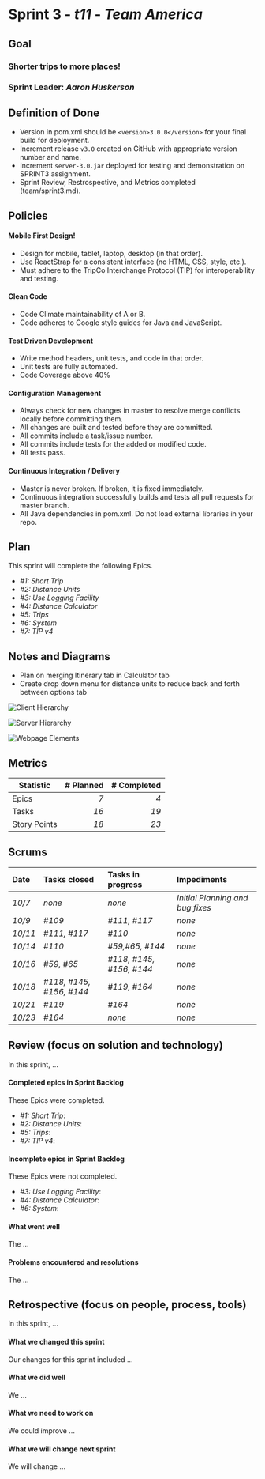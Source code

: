 # Sprint 3 - *t11* - *Team America*

## Goal

### Shorter trips to more places!
### Sprint Leader: *Aaron Huskerson*

## Definition of Done

* Version in pom.xml should be `<version>3.0.0</version>` for your final build for deployment.
* Increment release `v3.0` created on GitHub with appropriate version number and name.
* Increment `server-3.0.jar` deployed for testing and demonstration on SPRINT3 assignment.
* Sprint Review, Restrospective, and Metrics completed (team/sprint3.md).


## Policies

#### Mobile First Design!
* Design for mobile, tablet, laptop, desktop (in that order).
* Use ReactStrap for a consistent interface (no HTML, CSS, style, etc.).
* Must adhere to the TripCo Interchange Protocol (TIP) for interoperability and testing.
#### Clean Code
* Code Climate maintainability of A or B.
* Code adheres to Google style guides for Java and JavaScript.
#### Test Driven Development
* Write method headers, unit tests, and code in that order.
* Unit tests are fully automated.
* Code Coverage above 40%
#### Configuration Management
* Always check for new changes in master to resolve merge conflicts locally before committing them.
* All changes are built and tested before they are committed.
* All commits include a task/issue number.
* All commits include tests for the added or modified code.
* All tests pass.
#### Continuous Integration / Delivery 
* Master is never broken.  If broken, it is fixed immediately.
* Continuous integration successfully builds and tests all pull requests for master branch.
* All Java dependencies in pom.xml.  Do not load external libraries in your repo. 


## Plan

This sprint will complete the following Epics.

* *#1: Short Trip*
* *#2: Distance Units*
* *#3: Use Logging Facility*
* *#4: Distance Calculator*
* *#5: Trips*
* *#6: System*
* *#7: TIP v4*

## Notes and Diagrams

* Plan on merging Itinerary tab in Calculator tab
* Create drop down menu for distance units to reduce back and forth between options tab

![Client Hierarchy](/team/images/ClientHierarchyDiagram.jpeg?raw=true "Client Hierarchy")

![Server Hierarchy](/team/images/ServerHierarchyDiagram.PNG?raw=true "Server Hierarchy")

![Webpage Elements](/team/images/Sprint3_Diagram1.jpg?raw=true "Webpage Elements")


## Metrics

| Statistic | # Planned | # Completed |
| --- | ---: | ---: |
| Epics | *7* | *4* |
| Tasks |  *16*   | *19* | 
| Story Points |  *18*  | *23* | 


## Scrums

| Date | Tasks closed  | Tasks in progress | Impediments |
| :--- | :--- | :--- | :--- |
| *10/7* | *none* | *none* | *Initial Planning and bug fixes* |
| *10/9* | *#109* | *#111, #117* | *none* |
| *10/11* | *#111, #117* | *#110* | *none* |
| *10/14* | *#110* | *#59,#65, #144* | *none* |
| *10/16* | *#59, #65* | *#118, #145, #156, #144* | *none* |
| *10/18* | *#118, #145, #156, #144* | *#119, #164* | *none* |
| *10/21* | *#119* | *#164* | *none* |
| *10/23* | *#164* | *none* | *none* |


## Review (focus on solution and technology)

In this sprint, ...

#### Completed epics in Sprint Backlog 

These Epics were completed.

* *#1: Short Trip*: 
* *#2: Distance Units*: 
* *#5: Trips*: 
* *#7: TIP v4*: 

#### Incomplete epics in Sprint Backlog 

These Epics were not completed.

* *#3: Use Logging Facility*: 
* *#4: Distance Calculator*: 
* *#6: System*: 

#### What went well

The ...


#### Problems encountered and resolutions

The ...


## Retrospective (focus on people, process, tools)

In this sprint, ...

#### What we changed this sprint

Our changes for this sprint included ...

#### What we did well

We ...

#### What we need to work on

We could improve ...

#### What we will change next sprint 

We will change ...
